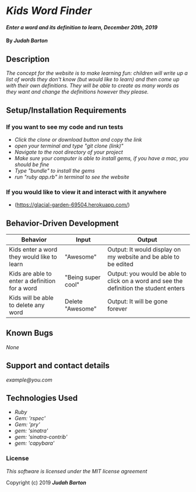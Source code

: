 # _Kids Word Finder_

#### _Enter a word and its definition to learn, December 20th, 2019_

#### By _**Judah Barton**_

## Description

_The concept for the website is to make learning fun: children will write up a list of words they don't know (but would like to learn) and then come up with their own definitions. They will be able to create as many words as they want and change the definitions however they please._

## Setup/Installation Requirements

### If you want to see my code and run tests

* _Click the clone or download button and copy the link_
* _open your terminal and type "git clone (link)"_
* _Navigate to the root directory of your project_
* _Make sure your computer is able to install gems, if you have a mac, you should be fine_
* _Type "bundle" to install the gems_
* _run "ruby app.rb" in terminal to see the website_

### If you would like to view it and interact with it anywhere

* (https://glacial-garden-69504.herokuapp.com/)

## Behavior-Driven Development
|  Behavior | Input  | Output  |
|---|---|---|
| Kids enter a word they would like to learn | "Awesome" | Output: It would display on my website and be able to be edited |
| Kids are able to enter a definition for a word | "Being super cool" | Output: you would be able to click on a word and see the definition the student enters |
| Kids will be able to delete any word | Delete "Awesome" | Output: It will be gone forever |

## Known Bugs

_None_

## Support and contact details

_example@you.com_

## Technologies Used

* _Ruby_
* _Gem: 'rspec'_
* _Gem: 'pry'_
* _gem: 'sinatra'_
* _gem: 'sinatra-contrib'_
* _gem: 'capybara'_

### License

*This software is licensed under the MIT license agreement*

Copyright (c) 2019 **_Judah Barton_**
